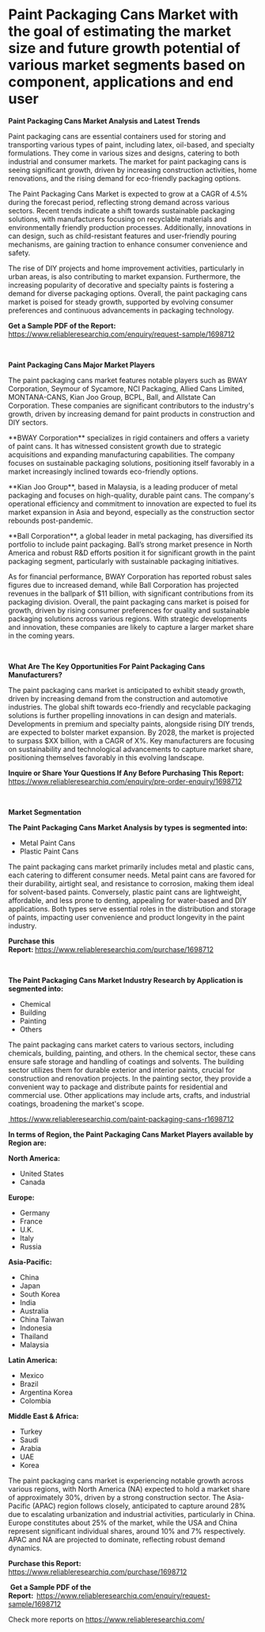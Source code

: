 <p><h1>Paint Packaging Cans Market with the goal of estimating the market size and future growth potential of various market segments based on component, applications and end user</h1></p><p><strong>Paint Packaging Cans Market Analysis and Latest Trends</strong></p>
<p><p>Paint packaging cans are essential containers used for storing and transporting various types of paint, including latex, oil-based, and specialty formulations. They come in various sizes and designs, catering to both industrial and consumer markets. The market for paint packaging cans is seeing significant growth, driven by increasing construction activities, home renovations, and the rising demand for eco-friendly packaging options.</p><p>The Paint Packaging Cans Market is expected to grow at a CAGR of 4.5% during the forecast period, reflecting strong demand across various sectors. Recent trends indicate a shift towards sustainable packaging solutions, with manufacturers focusing on recyclable materials and environmentally friendly production processes. Additionally, innovations in can design, such as child-resistant features and user-friendly pouring mechanisms, are gaining traction to enhance consumer convenience and safety.</p><p>The rise of DIY projects and home improvement activities, particularly in urban areas, is also contributing to market expansion. Furthermore, the increasing popularity of decorative and specialty paints is fostering a demand for diverse packaging options. Overall, the paint packaging cans market is poised for steady growth, supported by evolving consumer preferences and continuous advancements in packaging technology.</p></p>
<p><strong>Get a Sample PDF of the Report:&nbsp;</strong> <a href="https://www.reliableresearchiq.com/enquiry/request-sample/1698712?utm_campaign=3045&utm_medium=2&utm_source=Github&utm_content=ia&utm_term=27032025&utm_id=paint-packaging-cans">https://www.reliableresearchiq.com/enquiry/request-sample/1698712</a></p>
<p>&nbsp;</p>
<p><strong>Paint Packaging Cans Major Market Players</strong></p>
<p><p>The paint packaging cans market features notable players such as BWAY Corporation, Seymour of Sycamore, NCI Packaging, Allied Cans Limited, MONTANA-CANS, Kian Joo Group, BCPL, Ball, and Allstate Can Corporation. These companies are significant contributors to the industry's growth, driven by increasing demand for paint products in construction and DIY sectors.</p><p>**BWAY Corporation** specializes in rigid containers and offers a variety of paint cans. It has witnessed consistent growth due to strategic acquisitions and expanding manufacturing capabilities. The company focuses on sustainable packaging solutions, positioning itself favorably in a market increasingly inclined towards eco-friendly options.</p><p>**Kian Joo Group**, based in Malaysia, is a leading producer of metal packaging and focuses on high-quality, durable paint cans. The company's operational efficiency and commitment to innovation are expected to fuel its market expansion in Asia and beyond, especially as the construction sector rebounds post-pandemic.</p><p>**Ball Corporation**, a global leader in metal packaging, has diversified its portfolio to include paint packaging. Ball’s strong market presence in North America and robust R&D efforts position it for significant growth in the paint packaging segment, particularly with sustainable packaging initiatives.</p><p>As for financial performance, BWAY Corporation has reported robust sales figures due to increased demand, while Ball Corporation has projected revenues in the ballpark of $11 billion, with significant contributions from its packaging division. Overall, the paint packaging cans market is poised for growth, driven by rising consumer preferences for quality and sustainable packaging solutions across various regions. With strategic developments and innovation, these companies are likely to capture a larger market share in the coming years.</p></p>
<p>&nbsp;</p>
<p><strong>What Are The Key Opportunities For Paint Packaging Cans Manufacturers?</strong></p>
<p><p>The paint packaging cans market is anticipated to exhibit steady growth, driven by increasing demand from the construction and automotive industries. The global shift towards eco-friendly and recyclable packaging solutions is further propelling innovations in can design and materials. Developments in premium and specialty paints, alongside rising DIY trends, are expected to bolster market expansion. By 2028, the market is projected to surpass $XX billion, with a CAGR of X%. Key manufacturers are focusing on sustainability and technological advancements to capture market share, positioning themselves favorably in this evolving landscape.</p></p>
<p><strong>Inquire or Share Your Questions If Any Before Purchasing This Report:</strong> <a href="https://www.reliableresearchiq.com/enquiry/pre-order-enquiry/1698712?utm_campaign=3045&utm_medium=2&utm_source=Github&utm_content=ia&utm_term=27032025&utm_id=paint-packaging-cans">https://www.reliableresearchiq.com/enquiry/pre-order-enquiry/1698712</a></p>
<p>&nbsp;</p>
<p><strong>Market Segmentation</strong></p>
<p><strong>The Paint Packaging Cans Market Analysis by types is segmented into:</strong></p>
<p><ul><li>Metal Paint Cans</li><li>Plastic Paint Cans</li></ul></p>
<p><p>The paint packaging cans market primarily includes metal and plastic cans, each catering to different consumer needs. Metal paint cans are favored for their durability, airtight seal, and resistance to corrosion, making them ideal for solvent-based paints. Conversely, plastic paint cans are lightweight, affordable, and less prone to denting, appealing for water-based and DIY applications. Both types serve essential roles in the distribution and storage of paints, impacting user convenience and product longevity in the paint industry.</p></p>
<p><strong>Purchase this Report:&nbsp;</strong><a href="https://www.reliableresearchiq.com/purchase/1698712?utm_campaign=3045&utm_medium=2&utm_source=Github&utm_content=ia&utm_term=27032025&utm_id=paint-packaging-cans">https://www.reliableresearchiq.com/purchase/1698712</a></p>
<p>&nbsp;</p>
<p><strong>The Paint Packaging Cans Market Industry Research by Application is segmented into:</strong></p>
<p><ul><li>Chemical</li><li>Building</li><li>Painting</li><li>Others</li></ul></p>
<p><p>The paint packaging cans market caters to various sectors, including chemicals, building, painting, and others. In the chemical sector, these cans ensure safe storage and handling of coatings and solvents. The building sector utilizes them for durable exterior and interior paints, crucial for construction and renovation projects. In the painting sector, they provide a convenient way to package and distribute paints for residential and commercial use. Other applications may include arts, crafts, and industrial coatings, broadening the market's scope.</p></p>
<p><a href="https://www.reliableresearchiq.com/paint-packaging-cans-r1698712?utm_campaign=3045&utm_medium=2&utm_source=Github&utm_content=ia&utm_term=27032025&utm_id=paint-packaging-cans">&nbsp;https://www.reliableresearchiq.com/paint-packaging-cans-r1698712</a></p>
<p><strong>In terms of Region, the Paint Packaging Cans Market Players available by Region are:</strong></p>
<p>
    <p> <strong> North America: </strong>
        <ul>
            <li>United States</li>
            <li>Canada</li>
        </ul>
        </p> 
    <p> <strong> Europe: </strong>
        <ul>
            <li>Germany</li>
            <li>France</li>
            <li>U.K.</li>
            <li>Italy</li>
            <li>Russia</li>
        </ul>
        </p> 
    <p> <strong> Asia-Pacific: </strong>
        <ul>
            <li>China</li>
            <li>Japan</li>
            <li>South Korea</li>
            <li>India</li>
            <li>Australia</li>
            <li>China Taiwan</li>
            <li>Indonesia</li>
            <li>Thailand</li>
            <li>Malaysia</li>
        </ul>
        </p> 
    <p> <strong> Latin America: </strong>
        <ul>
            <li>Mexico</li>
            <li>Brazil</li>
            <li>Argentina Korea</li>
            <li>Colombia</li>
        </ul>
        </p> 
    <p> <strong> Middle East & Africa: </strong>
        <ul>
            <li>Turkey</li>
            <li>Saudi</li>
            <li>Arabia</li>
            <li>UAE</li>
            <li>Korea</li>
        </ul>
    </p>
    </p>
<p><p>The paint packaging cans market is experiencing notable growth across various regions, with North America (NA) expected to hold a market share of approximately 30%, driven by a strong construction sector. The Asia-Pacific (APAC) region follows closely, anticipated to capture around 28% due to escalating urbanization and industrial activities, particularly in China. Europe constitutes about 25% of the market, while the USA and China represent significant individual shares, around 10% and 7% respectively. APAC and NA are projected to dominate, reflecting robust demand dynamics.</p></p>
<p><strong>Purchase this Report: </strong><a href="https://www.reliableresearchiq.com/purchase/1698712?utm_campaign=3045&utm_medium=2&utm_source=Github&utm_content=ia&utm_term=27032025&utm_id=paint-packaging-cans">https://www.reliableresearchiq.com/purchase/1698712</a></p>
<p>&nbsp;<strong>Get a Sample PDF of the Report:&nbsp;&nbsp;</strong><a href="https://www.reliableresearchiq.com/enquiry/request-sample/1698712?utm_campaign=3045&utm_medium=2&utm_source=Github&utm_content=ia&utm_term=27032025&utm_id=paint-packaging-cans">https://www.reliableresearchiq.com/enquiry/request-sample/1698712</a></p>
<p><strong></strong></p>
<p>Check more reports on <a href="https://www.reliableresearchiq.com/?utm_campaign=3045&utm_medium=2&utm_source=Github&utm_content=ia&utm_term=27032025&utm_id=paint-packaging-cans">https://www.reliableresearchiq.com/</a></p>